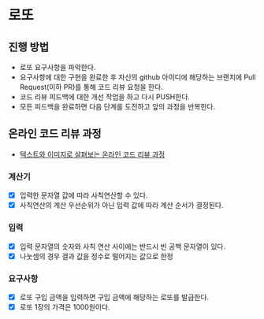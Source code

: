 # 로또
## 진행 방법
* 로또 요구사항을 파악한다.
* 요구사항에 대한 구현을 완료한 후 자신의 github 아이디에 해당하는 브랜치에 Pull Request(이하 PR)를 통해 코드 리뷰 요청을 한다.
* 코드 리뷰 피드백에 대한 개선 작업을 하고 다시 PUSH한다.
* 모든 피드백을 완료하면 다음 단계를 도전하고 앞의 과정을 반복한다.

## 온라인 코드 리뷰 과정
* [텍스트와 이미지로 살펴보는 온라인 코드 리뷰 과정](https://github.com/next-step/nextstep-docs/tree/master/codereview)

### 계산기
- [x] 입력한 문자열 값에 따라 사칙연산할 수 있다.
- [x] 사칙연산의 계산 우선순위가 아닌 입력 값에 따라 계산 순서가 결정된다.

### 입력
- [x] 입력 문자열의 숫자와 사칙 연산 사이에는 반드시 빈 공백 문자열이 있다.
- [x] 나눗셈의 경우 결과 값을 정수로 떨어지는 값으로 한정

### 요구사항
- [x] 로또 구입 금액을 입력하면 구입 금액에 해당하는 로또를 발급한다.
- [x] 로또 1장의 가격은 1000원이다.